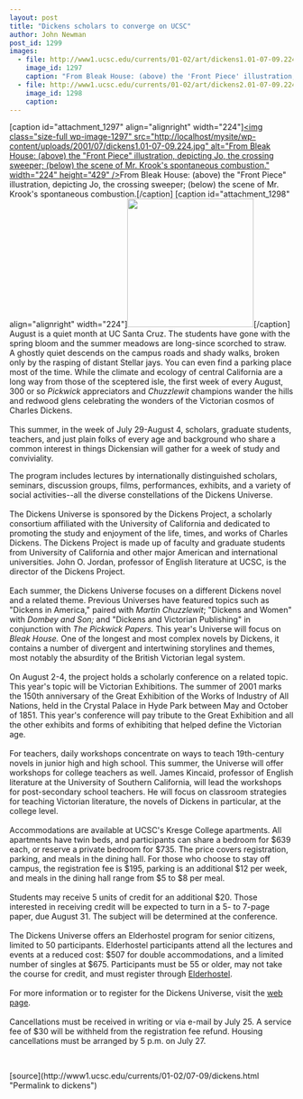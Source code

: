 ```yaml
---
layout: post
title: "Dickens scholars to converge on UCSC"
author: John Newman
post_id: 1299
images:
  - file: http://www1.ucsc.edu/currents/01-02/art/dickens1.01-07-09.224.jpg
    image_id: 1297
    caption: "From Bleak House: (above) the 'Front Piece' illustration, depicting Jo, the crossing sweeper; (below) the scene of Mr. Krook's spontaneous combustion."
  - file: http://www1.ucsc.edu/currents/01-02/art/dickens2.01-07-09.224.jpg
    image_id: 1298
    caption: 
---
```


[caption id="attachment_1297" align="alignright" width="224"]<a href="http://localhost/mysite/wp-content/uploads/2001/07/dickens1.01-07-09.224.jpg"><img class="size-full wp-image-1297" src="http://localhost/mysite/wp-content/uploads/2001/07/dickens1.01-07-09.224.jpg" alt="From Bleak House: (above) the "Front Piece" illustration, depicting Jo, the crossing sweeper; (below) the scene of Mr. Krook's spontaneous combustion." width="224" height="429" /></a>From Bleak House: (above) the "Front Piece" illustration, depicting Jo, the crossing sweeper; (below) the scene of Mr. Krook's spontaneous combustion.[/caption]
[caption id="attachment_1298" align="alignright" width="224"]<a href="http://localhost/mysite/wp-content/uploads/2001/07/dickens2.01-07-09.224.jpg"><img class="size-full wp-image-1298" src="http://localhost/mysite/wp-content/uploads/2001/07/dickens2.01-07-09.224.jpg" alt="" width="224" height="228" /></a>[/caption]
August is a quiet month at UC Santa Cruz. The students have gone with the spring bloom and the summer meadows are long-since scorched to straw. A ghostly quiet descends on the campus roads and shady walks, broken only by the rasping of distant Stellar jays. You can even find a parking place most of the time. While the climate and ecology of central California are a long way from those of the sceptered isle, the first week of every August, 300 or so <i>Pickwick</i> appreciators and <i>Chuzzlewit</i> champions wander the hills and redwood glens celebrating the wonders of the Victorian cosmos of Charles Dickens.<br>
<br>
This summer, in the week of July 29-August 4, scholars, graduate students, teachers, and just plain folks of every age and background who share a common interest in things Dickensian will gather for a week of study and conviviality.
<p>
  The program includes lectures by internationally distinguished scholars, seminars, discussion groups, films, performances, exhibits, and a variety of social activities--all the diverse constellations of the Dickens Universe.<br>
  <br>
  The Dickens Universe is sponsored by the Dickens Project, a scholarly consortium affiliated with the University of California and dedicated to promoting the study and enjoyment of the life, times, and works of Charles Dickens. The Dickens Project is made up of faculty and graduate students from University of California and other major American and international universities. John O. Jordan, professor of English literature at UCSC, is the director of the Dickens Project.<br>
  <br>
  Each summer, the Dickens Universe focuses on a different Dickens novel and a related theme. Previous Universes have featured topics such as "Dickens in America," paired with <i>Martin Chuzzlewit</i>; "Dickens and Women" with <i>Dombey and Son;</i> and "Dickens and Victorian Publishing" in conjunction with <i>The Pickwick Papers.</i> This year's Universe will focus on <i>Bleak House.</i> One of the longest and most complex novels by Dickens, it contains a number of divergent and intertwining storylines and themes, most notably the absurdity of the British Victorian legal system.<br>
  <br>
  On August 2-4, the project holds a scholarly conference on a related topic. This year's topic will be Victorian Exhibitions. The summer of 2001 marks the 150th anniversary of the Great Exhibition of the Works of Industry of All Nations, held in the Crystal Palace in Hyde Park between May and October of 1851. This year's conference will pay tribute to the Great Exhibition and all the other exhibits and forms of exhibiting that helped define the Victorian age.<br>
  <br>
  For teachers, daily workshops concentrate on ways to teach 19th-century novels in junior high and high school. This summer, the Universe will offer workshops for college teachers as well. James Kincaid, professor of English literature at the University of Southern California, will lead the workshops for post-secondary school teachers. He will focus on classroom strategies for teaching Victorian literature, the novels of Dickens in particular, at the college level.<br>
  <br>
  Accommodations are available at UCSC's Kresge College apartments. All apartments have twin beds, and participants can share a bedroom for $639 each, or reserve a private bedroom for $735. The price covers registration, parking, and meals in the dining hall. For those who choose to stay off campus, the registration fee is $195, parking is an additional $12 per week, and meals in the dining hall range from $5 to $8 per meal.<br>
  <br>
  Students may receive 5 units of credit for an additional $20. Those interested in receiving credit will be expected to turn in a 5- to 7-page paper, due August 31. The subject will be determined at the conference.<br>
  <br>
  The Dickens Universe offers an Elderhostel program for senior citizens, limited to 50 participants. Elderhostel participants attend all the lectures and events at a reduced cost: $507 for double accommodations, and a limited number of singles at $675. Participants must be 55 or older, may not take the course for credit, and must register through <a href="http://www.elderhostel.org">Elderhostel</a>. <b><br>
  <br></b>For more information or to register for the Dickens Universe, visit the <a href="http://humwww.ucsc.edu/dickens/Universe2001info.html">web page</a>.<b><br></b><br>
  Cancellations must be received in writing or via e-mail by July 25. A service fee of $30 will be withheld from the registration fee refund. Housing cancellations must be arranged by 5 p.m. on July 27.
</p>
<p>
  <br>

</p>
[source](http://www1.ucsc.edu/currents/01-02/07-09/dickens.html "Permalink to dickens")
